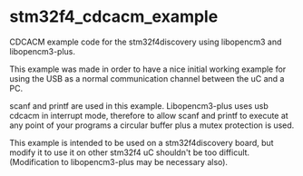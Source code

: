 stm32f4_cdcacm_example
======================

CDCACM example code for the stm32f4discovery using libopencm3 and libopencm3-plus.

This example was made in order to have a nice initial working example for using the USB as a normal communication channel between the uC and a PC.

scanf and printf are used in this example. Libopencm3-plus uses usb cdcacm in interrupt mode, therefore to allow scanf and printf to execute at any point of your programs a circular buffer plus a mutex protection is used.

This example is intended to be used on a stm32f4discovery board, but modify it to use it on other stm32f4 uC shouldn't be too difficult. (Modification to libopencm3-plus may be necessary also).
